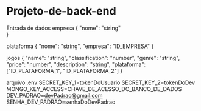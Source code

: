 # Projeto-de-back-end

Entrada de dados
empresa
{
	"nome": "string"	
}

plataforma
{
	"nome": "string",
	"empresa": "ID_EMPRESA"
}

jogos
{
  "name": "string",
  "classification": "number",
  "genre": "string",
  "price": "number",
  "description": "string",
  "plataforma": ["ID_PLATAFORMA_1", "ID_PLATAFORMA_2"]
}

arquivo .env
SECRET_KEY_1=tokenDoUsuario
SECRET_KEY_2=tokenDoDev
MONGO_KEY_ACCESS=CHAVE_DE_ACESSO_DO_BANCO_DE_DADOS
DEV_PADRAO=devPadrao@gmail.com
SENHA_DEV_PADRAO=senhaDoDevPadrao

